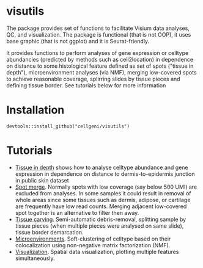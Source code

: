 # visutils
The package provides set of functions to facilitate Visium data analyses, QC, and visualization. The package is functional (that is not OOP), it uses base graphic (that is not ggplot) and it is Seurat-friendly.

It provides functions to perform analyses of gene expression or celltype abundancies (predicted by methods such as cell2location) in dependence on distance to some histological feature defined as set of spots ("tissue in depth"), microenvironment analyses (via NMF), merging low-covered spots to achieve reasonable coverage, splirring slides by tissue pieces and defining tissue border. See tutorials below for more information
# Installation
```
devtools::install_github("cellgeni/visutils")
```
# Tutorials
* [Tissue in depth](vignettes/TissueInDepth.md) shows how to analyse celltype abundance and gene expression in dependence on distance to dermis-to-epidermis junction in public skin dataset
* [Spot merge](vignettes/SpotMerge.md). Normally spots with low coverage (say below 500 UMI) are excluded from analyses. In some samples it could result in removal of whole areas since some tissues such as dermis, adipose, or cartilage are frequently have low read counts. Merging adjacent low-covered spot together is an alternative to filter then away.
* [Tissue carving](vignettes/TissueCarving.md). Semi-automatic debris-removal, splitting sample by tissue pieces (when multiple pieces were analysed on same slide), tissue border demarcation.
* [Microenvironments](vignettes/Microenvironments.md). Soft-clustering of celltype based on their colocalization using non-negative matrix factorization (NMF).
* [Visualization](vignettes/Visualization.md). Spatial data visualization, plotting multiple features simultaneously.

